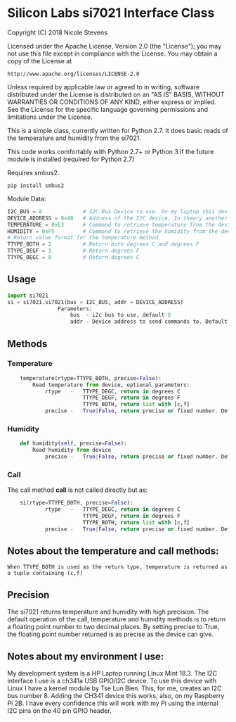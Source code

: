 # Silicon Labs si7021 Interface Class
Copyright (C) 2018 Nicole Stevens

 Licensed under the Apache License, Version 2.0 (the "License");
 you may not use this file except in compliance with the License.
 You may obtain a copy of the License at
 
    http://www.apache.org/licenses/LICENSE-2.0
 
 Unless required by applicable law or agreed to in writing, software
 distributed under the License is distributed on an "AS IS" BASIS,
 WITHOUT WARRANTIES OR CONDITIONS OF ANY KIND, either express or implied.
 See the License for the specific language governing permissions and
 limitations under the License.

This is a simple class, currently written for Python 2.7. It does basic reads of the temperature
and humidity from the si7021. 

This code works comfortably with Python 2.7+ or Python 3 if the future module is installed (required for Python 2.7)

Requires smbus2.

 `pip install smbus2`

Module Data:
``` Python
I2C_BUS = 8             # I2C Bus Device to use. On my laptop this device is 8, see note below. 
DEVICE_ADDRESS = 0x40   # Address of the I2C device. In theory another device can be on the same bus.
TEMPERATURE = 0xE3      # Command to retrieve temperature from the device
HUMIDITY = 0xF5         # Command to retrieve the humidity from the device
# Return value format for the temperature method
TTYPE_BOTH = 2          # Return both degrees C and degrees F
TTYPE_DEGF = 1          # Return degrees F
TTYPE_DEGC = 0          # Return degrees C
```

## Usage
``` Python
import si7021
si = si7021.si7021(bus = I2C_BUS, addr = DEVICE_ADDRESS)
                Parameters:
                    bus  - i2c bus to use, default 8
                    addr - Device address to send commands to. Default 0x40

```

## Methods
### Temperature
``` Python
    temperature(rtype=TTYPE_BOTH, precise=False):
        Read temperature from device, optional parameters:
            rtype   -   TTYPE_DEGC, return in degrees C
                        TTYPE_DEGF, return in degrees F
                        TTYPE_BOTH, return list with [c,f]
            precise -   True|False, return precise or fixed number. Default false
```

###  Humidity
``` Python
    def humidity(self, precise=False):
        Read humidity from device
            precise -   True|False, return precise or fixed number. Default false
```
### Call
The call method __call__ is not called directly but as:
``` Python
    si(rtype=TTYPE_BOTH, precise=False):
            rtype   -   TTYPE_DEGC, return in degrees C
                        TTYPE_DEGF, return in degrees F
                        TTYPE_BOTH, return list with [c,f]
            precise -   True|False, return precise or fixed number. Default false
```
## Notes about the temperature and call methods:
    When TTYPE_BOTH is used as the return type, temperature is returned as a tuple containing (c,f)

## Precision
The si7021 returns temperature and humidity with high precision. The default operation of the call, temperature and humidity methods is to return a floating point number to two decimal places. By setting precise to True, the floating point number returned is as precise as the device can give. 

## Notes about my environment I use: 
My development system is a HP Laptop running Linux Mint 18.3. The I2C interface I use is a ch341a USB GPIO/I2C device. To use this device with Linux I have a kernel module by Tse Lun Bien. This, for me, creates an I2C bus number 8. Adding the CH341 device this works, also, on my Raspberry Pi 2B. I have every confidence this will work with my Pi using the internal I2C pins on the 40 pin GPIO header. 

